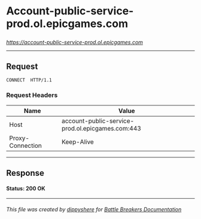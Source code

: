 # Account-public-service-prod.ol.epicgames.com

#####

*https://account-public-service-prod.ol.epicgames.com*

___

## Request

```http request
CONNECT  HTTP/1.1
```





### Request Headers

| Name | Value |
|---|---|
| Host | account-public-service-prod.ol.epicgames.com:443 |
| Proxy-Connection | Keep-Alive |



___

## Response

#### Status: 200 OK







___

###### This file was created by [dippyshere](https://github.com/dippyshere) for [Battle Breakers Documentation](https://github.com/dippyshere/battle-breakers-documentation)
